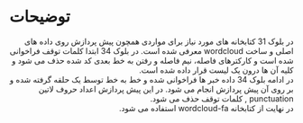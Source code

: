 # توضیحات

<div   dir="rtl">
  در بلوک 31 کتابخانه های مورد نیاز برای مواردی همچون پیش پردازش روی داده های اصلی و ساخت wordcloud معرفی شده است. در بلوک 34 ابتدا کلمات توقف فراخوانی شده است و کارکترهای فاصله، نیم فاصله و رفتن به خط بعدی کد شده حذف می شود و کلیه آن ها درون یک لیست قرار داده شده است. 
  
</div>
  
<div dir="rtl">
  در ادامه بلوک 34 داده خبر ها فراخوانی شده و خط به خط توسط یک حلقه گرفته شده و بر روی آن پیش پردازش انجام می شود.  در این پیش پردازش اعداد حروف لاتین punctuation , کلمات توقف حذف می شود.
  
</div>

<div  dir="rtl">
در نهایت از کتابخانه wordcloud-fa استفاده می شود.  
  
</div>

